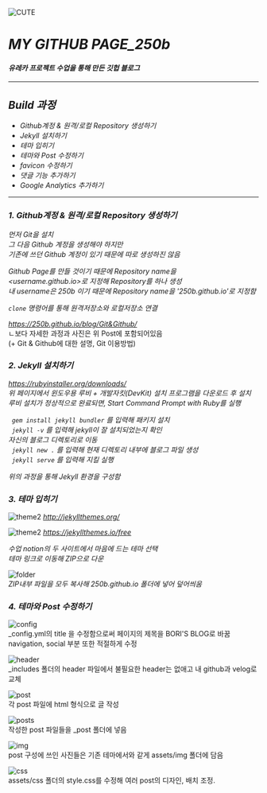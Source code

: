 ![CUTE](/preview.jpg)
# _MY GITHUB PAGE_250b_
#### _유레카 프로젝트 수업을 통해 만든 깃헙 블로그_
---
## _Build 과정_
- _Github계정 & 원격/로컬 Repository 생성하기_
- _Jekyll 설치하기_
- _테마 입히기_
- _테마와 Post 수정하기_
- _favicon 수정하기_
- _댓글 기능 추가하기_
- _Google Analytics 추가하기_
---
### _1. Github계정 & 원격/로컬 Repository 생성하기_
_먼저 Git을 설치_  
_그 다음 Github 계정을 생성해야 하지만_  
_기존에 쓰던 Github 계정이 있기 때문에 따로 생성하진 않음_


_Github Page를 만들 것이기 때문에 Repository name을_  
_<username.github.io>로 지정해 Repository를 하나 생성_  
_내 username은 250b 이기 때문에 Repository name을 '250b.github.io'로 지정함_

_`clone` 명령어를 통해 원격저장소와 로컬저장소 연결_

_https://250b.github.io/blog/Git&Github/_  
ㄴ보다 자세한 과정과 사진은 위 Post에 포함되어있음  
(+ Git & Github에 대한 설명, Git 이용방법)


### _2. Jekyll 설치하기_
_https://rubyinstaller.org/downloads/_  
_위 페이지에서 윈도우용 루비 + 개발자킷(DevKit) 설치 프로그램을 다운로드 후 설치_
_루비 설치가 정상적으로 완료되면, Start Command Prompt with Ruby를 실행_


_` gem install jekyll bundler` 를 입력해 패키지 설치_  
_` jekyll -v` 를 입력해 jekyll이 잘 설치되었는지 확인_  
_자신의 블로그 디렉토리로 이동_  
_` jekyll new .` 를 입력해 현재 디렉토리 내부에 블로그 파일 생성_  
_` jekyll serve` 를 입력해 지킬 실행_  

_위의 과정을 통해 Jekyll 환경을 구성함_


### _3. 테마 입히기_  


![theme2](/theme1.JPG)
_http://jekyllthemes.org/_


![theme2](/theme2.JPG)
_https://jekyllthemes.io/free_


_수업 notion의 두 사이트에서 마음에 드는 테마 선택_  
_테마 링크로 이동해 ZIP으로 다운_


![folder](/folder.JPG)  
_ZIP내부 파일을 모두 복사해 250b.github.io 폴더에 넣어 덮어씌움_


### _4. 테마와 Post 수정하기_
![config](/config.JPG)  
_config.yml의 title 을 수정함으로써 페이지의 제목을 BORI'S BLOG로 바꿈  
navigation, social 부분 또한 적절하게 수정


![header](/header.JPG)  
_includes 폴더의 header 파일에서 불필요한 header는 없애고 내 github과 velog로 교체


![post](/post.JPG)  
각 post 파일에 html 형식으로 글 작성


![posts](/posts.JPG)  
작성한 post 파일들을 _post 폴더에 넣음


![img](/img.JPG)  
post 구성에 쓰인 사진들은 기존 테마에서와 같게 assets/img 폴더에 담음


![css](/css.JPG)  
assets/css 폴더의 style.css를 수정해 여러 post의 디자인, 배치 조정.  
